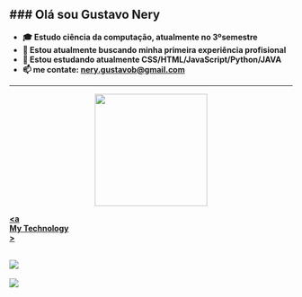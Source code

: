 <b>### Olá sou Gustavo Nery<b>
-----------------------------------------------------------------------------------------------------------------------------------------------
- 🎓 Estudo ciência da computação, atualmente no 3ºsemestre
- 🔭 Estou atualmente buscando minha primeira experiência profisional
- 🌱 Estou estudando atualmente <b>CSS/HTML/JavaScript/Python/JAVA<b>
- 📫 me contate: nery.gustavob@gmail.com
-----------------------------------------------------------------------------------------------------------------------------------------------

<div align="center">
  <a href="https://github.com/1JlNery">
  <img height="200em" src="https://github-readme-stats.vercel.app/api/top-langs/?username=1JlNery&layout=compact&langs_count=7&theme=dra" />
</div>

<a <br> My Technology</br>>
<div style="display: inline_block"><br>
<img src="https://skillicons.dev/icons?i=js,html,css,java,py&theme=light https://skillicons.dev"/> 
</div>
<br>
<div>
  <a href="mailto:nery.gustavob@gmail.com">
    <img src="https://img.shields.io/badge/-Gmail-%23333?style=for-the-badge&logo=gmail&logoColor=white" />
  </a>
</div>
